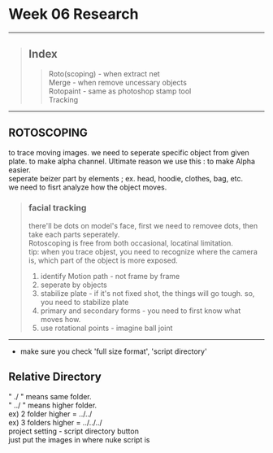 # Week 06 Research
- - -
> ## Index
>   > Roto(scoping) - when extract net   
>   > Merge - when remove uncessary objects   
>   > Rotopaint - same as photoshop stamp tool    
>   > Tracking   
- - - 
## ROTOSCOPING
to trace moving images. we need to seperate specific object from given plate. to make alpha channel.
Ultimate reason we use this : to make Alpha easier.   
seperate beizer part by elements ; ex. head, hoodie, clothes, bag, etc.   
we need to fisrt analyze how the object moves.   
> ### facial tracking   
> there'll be dots on model's face, first we need to removee dots, then take each parts seperately.   
> Rotoscoping is free from both occasional, locatinal limitation.   
> tip: when you trace objest, you need to recognize where the camera is, which part of the object is more exposed.   
>    
> 1. identify Motion path - not frame by frame   
> 2. seperate by objects   
> 3. stabilize plate - if it's not fixed shot, the things will go tough. so, you need to stabilize plate   
> 4. primary and secondary forms - you need to first know what moves how.   
> 6. use rotational points - imagine ball joint   
- - - 
* make sure you check 'full size format', 'script directory'   
## Relative Directory 
" ./ " means same folder.   
" ../ " means higher folder.   
ex) 2 folder higher = ../../   
ex) 3 folders higher = ../../../   
project setting - script directory button   
just put the images in where nuke script is   
   
